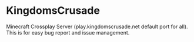 # KingdomsCrusade
Minecraft Crossplay Server (play.kingdomscrusade.net default port for all).
This is for easy bug report and issue management.
